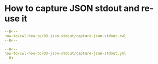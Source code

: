 # How to capture JSON stdout and re-use it

```yaml linenums="1" hl_lines="61 74-78"
--8<--
how-to/cwl-how-to/03-json-stdout/capture-json-stdout.cwl
--8<--
```

```yaml
--8<--
how-to/cwl-how-to/03-json-stdout/capture-json-stdout.yml
--8<--
```